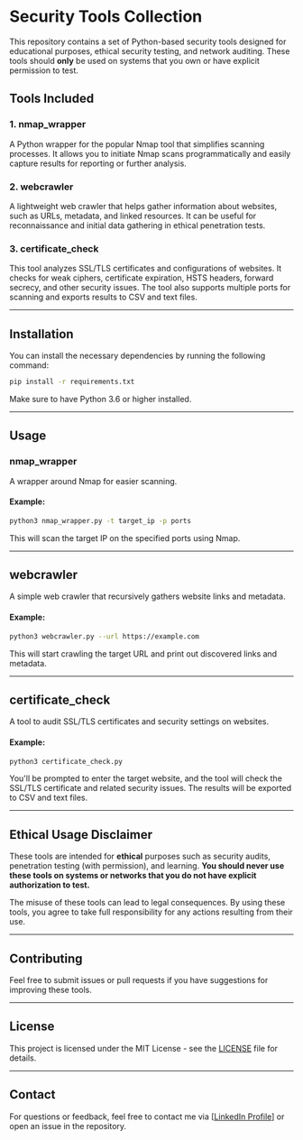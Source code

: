 # Security Tools Collection

This repository contains a set of Python-based security tools designed for educational purposes, ethical security testing, and network auditing. These tools should **only** be used on systems that you own or have explicit permission to test.

## Tools Included

### 1. **nmap_wrapper**
A Python wrapper for the popular Nmap tool that simplifies scanning processes. It allows you to initiate Nmap scans programmatically and easily capture results for reporting or further analysis.

### 2. **webcrawler**
A lightweight web crawler that helps gather information about websites, such as URLs, metadata, and linked resources. It can be useful for reconnaissance and initial data gathering in ethical penetration tests.

### 3. **certificate_check**
This tool analyzes SSL/TLS certificates and configurations of websites. It checks for weak ciphers, certificate expiration, HSTS headers, forward secrecy, and other security issues. The tool also supports multiple ports for scanning and exports results to CSV and text files.

---

## Installation

You can install the necessary dependencies by running the following command:

```bash
pip install -r requirements.txt
```

Make sure to have Python 3.6 or higher installed.

---

## Usage

### nmap_wrapper

A wrapper around Nmap for easier scanning.

#### Example:
```bash
python3 nmap_wrapper.py -t target_ip -p ports
```
This will scan the target IP on the specified ports using Nmap.

---

## webcrawler

A simple web crawler that recursively gathers website links and metadata.

#### Example:
```bash
python3 webcrawler.py --url https://example.com
```
This will start crawling the target URL and print out discovered links and metadata.

---

## certificate_check

A tool to audit SSL/TLS certificates and security settings on websites.

#### Example:
```bash
python3 certificate_check.py
```
You'll be prompted to enter the target website, and the tool will check the SSL/TLS certificate and related security issues. The results will be exported to CSV and text files.

---

## Ethical Usage Disclaimer

These tools are intended for **ethical** purposes such as security audits, penetration testing (with permission), and learning. **You should never use these tools on systems or networks that you do not have explicit authorization to test.**

The misuse of these tools can lead to legal consequences. By using these tools, you agree to take full responsibility for any actions resulting from their use.

---

## Contributing

Feel free to submit issues or pull requests if you have suggestions for improving these tools.

---

## License

This project is licensed under the MIT License - see the [LICENSE](LICENSE) file for details.

---

## Contact

For questions or feedback, feel free to contact me via [[LinkedIn Profile](https://www.linkedin.com/in/julie-jung-ae-spars-500ba524a/)] or open an issue in the repository.


